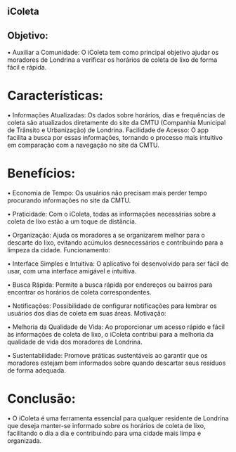 ## iColeta

## Objetivo:

• Auxiliar a Comunidade: O iColeta tem como principal objetivo ajudar os moradores de Londrina a verificar os horários de coleta de lixo de forma fácil e rápida.

# Características:

 • Informações Atualizadas: Os dados sobre horários, dias e frequências de coleta são atualizados diretamente do site da CMTU (Companhia Municipal de Trânsito e Urbanização) de Londrina.
Facilidade de Acesso: O app facilita a busca por essas informações, tornando o processo mais intuitivo em comparação com a navegação no site da CMTU.

# Benefícios:

• Economia de Tempo: Os usuários não precisam mais perder tempo procurando informações no site da CMTU.

• Praticidade: Com o iColeta, todas as informações necessárias sobre a coleta de lixo estão a um toque de distância.

• Organização: Ajuda os moradores a se organizarem melhor para o descarte do lixo, evitando acúmulos desnecessários e contribuindo para a limpeza da cidade.
Funcionamento:

• Interface Simples e Intuitiva: O aplicativo foi desenvolvido para ser fácil de usar, com uma interface amigável e intuitiva.

• Busca Rápida: Permite a busca rápida por endereços ou bairros para encontrar os horários de coleta correspondentes.

• Notificações: Possibilidade de configurar notificações para lembrar os usuários dos dias de coleta em suas áreas.
Motivação:

• Melhoria da Qualidade de Vida: Ao proporcionar um acesso rápido e fácil às informações de coleta de lixo, o iColeta contribui para a melhoria da qualidade de vida dos moradores de Londrina.

• Sustentabilidade: Promove práticas sustentáveis ao garantir que os moradores estejam bem informados sobre quando descartar seus resíduos de forma adequada.

# Conclusão:

• O iColeta é uma ferramenta essencial para qualquer residente de Londrina que deseja manter-se informado sobre os horários de coleta de lixo, facilitando o dia a dia e contribuindo para uma cidade mais limpa e organizada.


